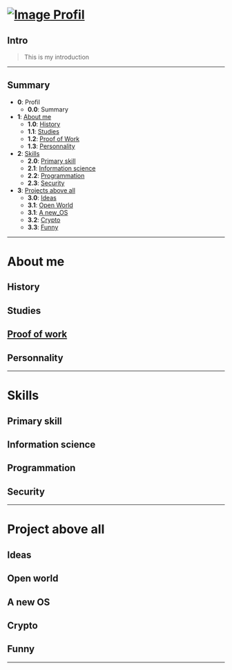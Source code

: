 # [![Image](https://avatars1.githubusercontent.com/u/35545973?s=256&v=3) Profil][0]
## Intro
> This is my introduction
***
## Summary
- **0**: Profil
  - **0.0**: Summary
- **1**: [About me][Ab0]
  - **1.0**: [History][Hi1]
  - **1.1**: [Studies][St2]
  - **1.2**: [Proof of Work][PoW3]
  - **1.3**: [Personnality][Pe4]
- **2**: [Skills][10]
  - **2.0**: [Primary skill][11]
  - **2.1**: [Information science][12]
  - **2.2**: [Programmation][13]
  - **2.3**: [Security][14]
- **3**: [Projects above all][20]
  - **3.0**: [Ideas][21]
  - **3.1**: [Open World][22]
  - **3.1**: [A new_OS][23]
  - **3.2**: [Crypto][24]
  - **3.3**: [Funny][25]
***

# About me

## History
## Studies
## [Proof of work][PoW3]
## Personnality
***

# Skills

## Primary skill
## Information science
## Programmation
## Security
***

# Project above all

## Ideas
## Open world
## A new OS
## Crypto
## Funny
***

[0]: https://github.com/orgs/NoxCorp-Official/people
[Ab0]: #about-me
[Hi1]: #history
[St2]: #studies
[PoW3]: /POW.md
[Pe4]: #personnality
[10]: #skills
[11]: #primary-skills
[12]: #information-science
[13]: #programmation
[14]: #security
[20]: #project-above-all
[21]: #ideas
[22]: #open-world
[23]: #a-new-os
[24]: #crypto
[25]: #funny
